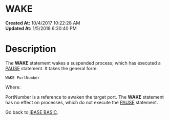 # WAKE

**Created At:** 10/4/2017 10:22:28 AM  
**Updated At:** 1/5/2018 6:30:40 PM  


# Description

The **WAKE** statement wakes a suspended process, which has executed a [PAUSE](277627-pause) statement. It takes the general form:

```
WAKE PortNumber
```

Where:

PortNumber is a reference to awaken the target port. The **WAKE** statement has no effect on processes, which do not execute the [PAUSE](277627-pause) statement.



Go back to [jBASE BASIC](263498-jbase-basic).
